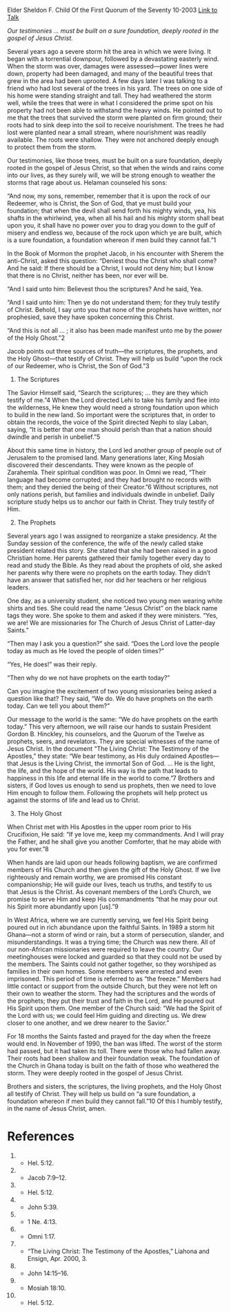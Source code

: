 Elder Sheldon F. Child
Of the First Quorum of the Seventy
10-2003
[Link to Talk](https://www.churchofjesuschrist.org/study/general-conference/2003/10/a-sure-foundation?lang=eng)

_Our testimonies … must be built on a sure foundation, deeply rooted in the gospel of Jesus Christ._

Several years ago a severe storm hit the area in which we were living. It began with a torrential downpour, followed by a devastating easterly wind. When the storm was over, damages were assessed—power lines were down, property had been damaged, and many of the beautiful trees that grew in the area had been uprooted. A few days later I was talking to a friend who had lost several of the trees in his yard. The trees on one side of his home were standing straight and tall. They had weathered the storm well, while the trees that were in what I considered the prime spot on his property had not been able to withstand the heavy winds. He pointed out to me that the trees that survived the storm were planted on firm ground; their roots had to sink deep into the soil to receive nourishment. The trees he had lost were planted near a small stream, where nourishment was readily available. The roots were shallow. They were not anchored deeply enough to protect them from the storm.

Our testimonies, like those trees, must be built on a sure foundation, deeply rooted in the gospel of Jesus Christ, so that when the winds and rains come into our lives, as they surely will, we will be strong enough to weather the storms that rage about us. Helaman counseled his sons:

“And now, my sons, remember, remember that it is upon the rock of our Redeemer, who is Christ, the Son of God, that ye must build your foundation; that when the devil shall send forth his mighty winds, yea, his shafts in the whirlwind, yea, when all his hail and his mighty storm shall beat upon you, it shall have no power over you to drag you down to the gulf of misery and endless wo, because of the rock upon which ye are built, which is a sure foundation, a foundation whereon if men build they cannot fall.”1

In the Book of Mormon the prophet Jacob, in his encounter with Sherem the anti-Christ, asked this question: “Deniest thou the Christ who shall come? And he said: If there should be a Christ, I would not deny him; but I know that there is no Christ, neither has been, nor ever will be.

“And I said unto him: Believest thou the scriptures? And he said, Yea.

“And I said unto him: Then ye do not understand them; for they truly testify of Christ. Behold, I say unto you that none of the prophets have written, nor prophesied, save they have spoken concerning this Christ.

“And this is not all … ; it also has been made manifest unto me by the power of the Holy Ghost.”2

Jacob points out three sources of truth—the scriptures, the prophets, and the Holy Ghost—that testify of Christ. They will help us build “upon the rock of our Redeemer, who is Christ, the Son of God.”3





1. The Scriptures



The Savior Himself said, “Search the scriptures; … they are they which testify of me.”4 When the Lord directed Lehi to take his family and flee into the wilderness, He knew they would need a strong foundation upon which to build in the new land. So important were the scriptures that, in order to obtain the records, the voice of the Spirit directed Nephi to slay Laban, saying, “It is better that one man should perish than that a nation should dwindle and perish in unbelief.”5

About this same time in history, the Lord led another group of people out of Jerusalem to the promised land. Many generations later, King Mosiah discovered their descendants. They were known as the people of Zarahemla. Their spiritual condition was poor. In Omni we read, “Their language had become corrupted; and they had brought no records with them; and they denied the being of their Creator.”6 Without scriptures, not only nations perish, but families and individuals dwindle in unbelief. Daily scripture study helps us to anchor our faith in Christ. They truly testify of Him.







2. The Prophets



Several years ago I was assigned to reorganize a stake presidency. At the Sunday session of the conference, the wife of the newly called stake president related this story. She stated that she had been raised in a good Christian home. Her parents gathered their family together every day to read and study the Bible. As they read about the prophets of old, she asked her parents why there were no prophets on the earth today. They didn’t have an answer that satisfied her, nor did her teachers or her religious leaders.

One day, as a university student, she noticed two young men wearing white shirts and ties. She could read the name “Jesus Christ” on the black name tags they wore. She spoke to them and asked if they were ministers. “Yes, we are! We are missionaries for The Church of Jesus Christ of Latter-day Saints.”

“Then may I ask you a question?” she said. “Does the Lord love the people today as much as He loved the people of olden times?”

“Yes, He does!” was their reply.

“Then why do we not have prophets on the earth today?”

Can you imagine the excitement of two young missionaries being asked a question like that? They said, “We do. We do have prophets on the earth today. Can we tell you about them?”

Our message to the world is the same: “We do have prophets on the earth today.” This very afternoon, we will raise our hands to sustain President Gordon B. Hinckley, his counselors, and the Quorum of the Twelve as prophets, seers, and revelators. They are special witnesses of the name of Jesus Christ. In the document “The Living Christ: The Testimony of the Apostles,” they state: “We bear testimony, as His duly ordained Apostles—that Jesus is the Living Christ, the immortal Son of God. … He is the light, the life, and the hope of the world. His way is the path that leads to happiness in this life and eternal life in the world to come.”7 Brothers and sisters, if God loves us enough to send us prophets, then we need to love Him enough to follow them. Following the prophets will help protect us against the storms of life and lead us to Christ.







3. The Holy Ghost



When Christ met with His Apostles in the upper room prior to His Crucifixion, He said: “If ye love me, keep my commandments. And I will pray the Father, and he shall give you another Comforter, that he may abide with you for ever.”8

When hands are laid upon our heads following baptism, we are confirmed members of His Church and then given the gift of the Holy Ghost. If we live righteously and remain worthy, we are promised His constant companionship; He will guide our lives, teach us truths, and testify to us that Jesus is the Christ. As covenant members of the Lord’s Church, we promise to serve Him and keep His commandments “that he may pour out his Spirit more abundantly upon [us].”9

In West Africa, where we are currently serving, we feel His Spirit being poured out in rich abundance upon the faithful Saints. In 1989 a storm hit Ghana—not a storm of wind or rain, but a storm of persecution, slander, and misunderstandings. It was a trying time; the Church was new there. All of our non-African missionaries were required to leave the country. Our meetinghouses were locked and guarded so that they could not be used by the members. The Saints could not gather together, so they worshiped as families in their own homes. Some members were arrested and even imprisoned. This period of time is referred to as “the freeze.” Members had little contact or support from the outside Church, but they were not left on their own to weather the storm. They had the scriptures and the words of the prophets; they put their trust and faith in the Lord, and He poured out His Spirit upon them. One member of the Church said: “We had the Spirit of the Lord with us; we could feel Him guiding and directing us. We drew closer to one another, and we drew nearer to the Savior.”

For 18 months the Saints fasted and prayed for the day when the freeze would end. In November of 1990, the ban was lifted. The worst of the storm had passed, but it had taken its toll. There were those who had fallen away. Their roots had been shallow and their foundation weak. The foundation of the Church in Ghana today is built on the faith of those who weathered the storm. They were deeply rooted in the gospel of Jesus Christ.

Brothers and sisters, the scriptures, the living prophets, and the Holy Ghost all testify of Christ. They will help us build on “a sure foundation, a foundation whereon if men build they cannot fall.”10 Of this I humbly testify, in the name of Jesus Christ, amen.

# References
1. - Hel. 5:12.
2. - Jacob 7:9–12.
3. - Hel. 5:12.
4. - John 5:39.
5. - 1 Ne. 4:13.
6. - Omni 1:17.
7. - “The Living Christ: The Testimony of the Apostles,” Liahona and Ensign, Apr. 2000, 3.
8. - John 14:15–16.
9. - Mosiah 18:10.
10. - Hel. 5:12.